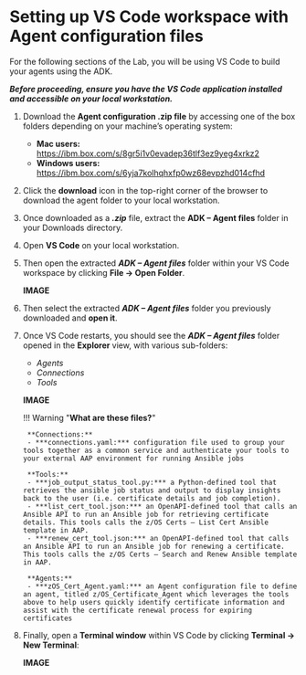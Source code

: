 # Setting up VS Code workspace with Agent configuration files

For the following sections of the Lab, you will be using VS Code to build your agents using the ADK.

***Before proceeding, ensure you have the VS Code application installed and accessible on your local workstation.***

1. Download the **Agent configuration .zip file** by accessing one of the box folders depending on your machine’s operating system:
   
    - **Mac users:** <a href="https://ibm.box.com/s/8gr5i1v0evadep36tlf3ez9yeg4xrkz2" target="_blank">https://ibm.box.com/s/8gr5i1v0evadep36tlf3ez9yeg4xrkz2</a>
    - **Windows users:** <a href="https://ibm.box.com/s/6yja7kolhqhxfp0wz68evpzhd014cfhd" target="_blank">https://ibm.box.com/s/6yja7kolhqhxfp0wz68evpzhd014cfhd</a>

2. Click the **download** icon in the top-right corner of the browser to download the agent folder to your local workstation.


3. Once downloaded as a ***.zip*** file, extract the **ADK – Agent files** folder in your Downloads directory.

4. Open **VS Code** on your local workstation.

5. Then open the extracted ***ADK – Agent files*** folder within your VS Code workspace by clicking **File -> Open Folder**. 
   
    **IMAGE**

6. Then select the extracted ***ADK – Agent files*** folder you previously downloaded and **open it**.
   
7. Once VS Code restarts, you should see the ***ADK – Agent files*** folder opened in the **Explorer** view, with various sub-folders:
   
    - *Agents*
    - *Connections*
    - *Tools*
  
    **IMAGE**

    !!! Warning "**What are these files?**"

        **Connections:**
        - ***connections.yaml:*** configuration file used to group your tools together as a common service and authenticate your tools to your external AAP environment for running Ansible jobs

        **Tools:**
        - ***job_output_status_tool.py:*** a Python-defined tool that retrieves the ansible job status and output to display insights back to the user (i.e. certificate details and job completion).
        - ***list_cert_tool.json:*** an OpenAPI-defined tool that calls an Ansible API to run an Ansible job for retrieving certificate details. This tools calls the z/OS Certs – List Cert Ansible template in AAP.
        - ***renew_cert_tool.json:*** an OpenAPI-defined tool that calls an Ansible API to run an Ansible job for renewing a certificate. This tools calls the z/OS Certs – Search and Renew Ansible template in AAP.
  
        **Agents:**
        - ***zOS_Cert_Agent.yaml:*** an Agent configuration file to define an agent, titled z/OS_Certificate_Agent which leverages the tools above to help users quickly identify certificate information and assist with the certificate renewal process for expiring certificates

8. Finally, open a **Terminal window** within VS Code by clicking **Terminal -> New Terminal**:
   
    **IMAGE**